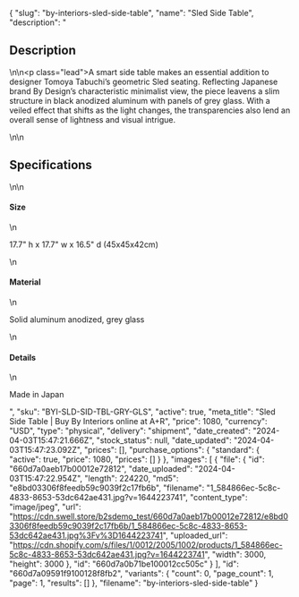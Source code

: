 {
  "slug": "by-interiors-sled-side-table",
  "name": "Sled Side Table",
  "description": "<h2>Description</h2>\n<!-- split -->\n<p class=\"lead\">A smart side table makes an essential addition to designer Tomoya Tabuchi’s geometric Sled seating. Reflecting Japanese brand By Design’s characteristic minimalist view, the piece leavens a slim structure in black anodized aluminum with panels of grey glass. With a veiled effect that shifts as the light changes, the transparencies also lend an overall sense of lightness and visual intrigue.</p>\n<!-- split -->\n<h2>Specifications</h2>\n<!-- split -->\n<h4>Size</h4>\n<p>17.7\" h x 17.7\" w x 16.5\" d (45x45x42cm)</p>\n<h4>Material</h4>\n<p>Solid aluminum anodized, grey glass</p>\n<h4>Details</h4>\n<p>Made in Japan</p>",
  "sku": "BYI-SLD-SID-TBL-GRY-GLS",
  "active": true,
  "meta_title": "Sled Side Table | Buy By Interiors online at A+R",
  "price": 1080,
  "currency": "USD",
  "type": "physical",
  "delivery": "shipment",
  "date_created": "2024-04-03T15:47:21.666Z",
  "stock_status": null,
  "date_updated": "2024-04-03T15:47:23.092Z",
  "prices": [],
  "purchase_options": {
    "standard": {
      "active": true,
      "price": 1080,
      "prices": []
    }
  },
  "images": [
    {
      "file": {
        "id": "660d7a0aeb17b00012e72812",
        "date_uploaded": "2024-04-03T15:47:22.954Z",
        "length": 224220,
        "md5": "e8bd03306f8feedb59c9039f2c17fb6b",
        "filename": "1_584866ec-5c8c-4833-8653-53dc642ae431.jpg?v=1644223741",
        "content_type": "image/jpeg",
        "url": "https://cdn.swell.store/b2sdemo_test/660d7a0aeb17b00012e72812/e8bd03306f8feedb59c9039f2c17fb6b/1_584866ec-5c8c-4833-8653-53dc642ae431.jpg%3Fv%3D1644223741",
        "uploaded_url": "https://cdn.shopify.com/s/files/1/0012/2005/1002/products/1_584866ec-5c8c-4833-8653-53dc642ae431.jpg?v=1644223741",
        "width": 3000,
        "height": 3000
      },
      "id": "660d7a0b71be100012cc505c"
    }
  ],
  "id": "660d7a09591f9100128f8fb2",
  "variants": {
    "count": 0,
    "page_count": 1,
    "page": 1,
    "results": []
  },
  "filename": "by-interiors-sled-side-table"
}